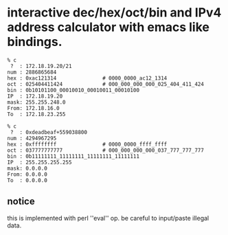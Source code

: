 # interactive dec/hex/oct/bin and IPv4 address calculator with emacs like bindings.

	% c
	 ?  : 172.18.19.20/21
	num : 2886865684
	hex : 0xac121314               # 0000_0000_ac12_1314
	oct : 025404411424             # 000_000_000_000_025_404_411_424
	bin : 0b10101100_00010010_00010011_00010100
	IP  : 172.18.19.20
	mask: 255.255.248.0
	From: 172.18.16.0
	To  : 172.18.23.255

	% c
	 ?  : 0xdeadbeaf+559038800
	num : 4294967295
	hex : 0xffffffff               # 0000_0000_ffff_ffff
	oct : 037777777777             # 000_000_000_000_037_777_777_777
	bin : 0b11111111_11111111_11111111_11111111
	IP  : 255.255.255.255
	mask: 0.0.0.0
	From: 0.0.0.0
	To  : 0.0.0.0


## notice
this is implemented with perl ''eval'' op. be careful to input/paste illegal data.
